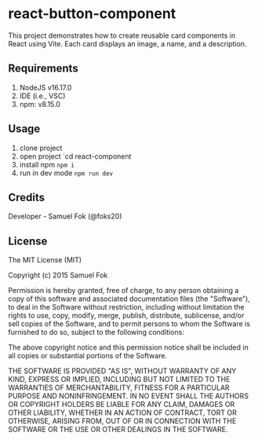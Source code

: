 # react-button-component

This project demonstrates how to create reusable card components in React using Vite. Each card displays an image, a name, and a description.

## Requirements

1. NodeJS v16.17.0
2. IDE (i.e., VSC)
3. npm: v8.15.0

## Usage

1. clone project   
2. open project `cd react-component
3. install npm `npm i`
4. run in dev mode `npm run dev`



## Credits
 
Developer - Samuel Fok (@foks20)

 
## License
 
The MIT License (MIT)

Copyright (c) 2015 Samuel Fok

Permission is hereby granted, free of charge, to any person obtaining a copy of this software and associated documentation files (the "Software"), to deal in the Software without restriction, including without limitation the rights to use, copy, modify, merge, publish, distribute, sublicense, and/or sell copies of the Software, and to permit persons to whom the Software is furnished to do so, subject to the following conditions:

The above copyright notice and this permission notice shall be included in all copies or substantial portions of the Software.

THE SOFTWARE IS PROVIDED "AS IS", WITHOUT WARRANTY OF ANY KIND, EXPRESS OR IMPLIED, INCLUDING BUT NOT LIMITED TO THE WARRANTIES OF MERCHANTABILITY, FITNESS FOR A PARTICULAR PURPOSE AND NONINFRINGEMENT. IN NO EVENT SHALL THE AUTHORS OR COPYRIGHT HOLDERS BE LIABLE FOR ANY CLAIM, DAMAGES OR OTHER LIABILITY, WHETHER IN AN ACTION OF CONTRACT, TORT OR OTHERWISE, ARISING FROM, OUT OF OR IN CONNECTION WITH THE SOFTWARE OR THE USE OR OTHER DEALINGS IN THE SOFTWARE.
